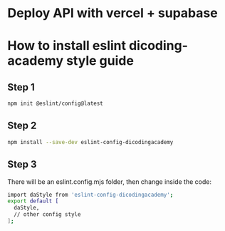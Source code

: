 # Deploy API with vercel + supabase

# How to install eslint dicoding-academy style guide

## Step 1
```bash
npm init @eslint/config@latest
```
## Step 2
```bash
npm install --save-dev eslint-config-dicodingacademy
```
## Step 3
There will be an eslint.config.mjs folder, then change inside the code:
```bash
import daStyle from 'eslint-config-dicodingacademy';
export default [
  daStyle,
  // other config style
];
```
